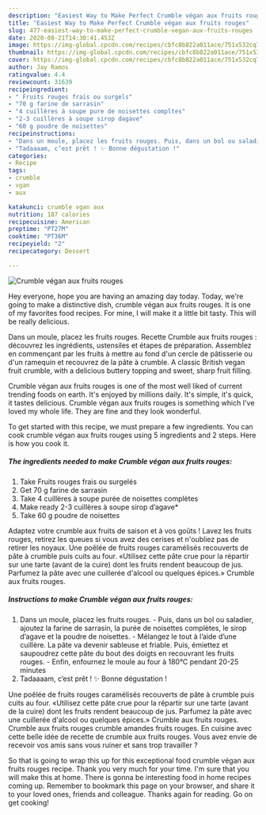 ```yaml
---
description: "Easiest Way to Make Perfect Crumble végan aux fruits rouges"
title: "Easiest Way to Make Perfect Crumble végan aux fruits rouges"
slug: 477-easiest-way-to-make-perfect-crumble-vegan-aux-fruits-rouges
date: 2020-08-21T14:30:41.453Z
image: https://img-global.cpcdn.com/recipes/cbfc8b822a011ace/751x532cq70/crumble-vegan-aux-fruits-rouges-photo-principale-de-la-recette.jpg
thumbnail: https://img-global.cpcdn.com/recipes/cbfc8b822a011ace/751x532cq70/crumble-vegan-aux-fruits-rouges-photo-principale-de-la-recette.jpg
cover: https://img-global.cpcdn.com/recipes/cbfc8b822a011ace/751x532cq70/crumble-vegan-aux-fruits-rouges-photo-principale-de-la-recette.jpg
author: Jay Ramos
ratingvalue: 4.4
reviewcount: 31639
recipeingredient:
- " Fruits rouges frais ou surgels"
- "70 g farine de sarrasin"
- "4 cuillères à soupe pure de noisettes compltes"
- "2-3 cuillères à soupe sirop dagave"
- "60 g poudre de noisettes"
recipeinstructions:
- "Dans un moule, placez les fruits rouges. Puis, dans un bol ou saladier, ajoutez la farine de sarrasin, la purée de noisettes complètes, le sirop d’agave et la poudre de noisettes. Mélangez le tout à l’aide d’une cuillère. La pâte va devenir sableuse et friable. Puis, émiettez et saupoudrez cette pâte du bout des doigts en recouvrant les fruits rouges. Enfin, enfournez le moule au four à 180°C pendant 20-25 minutes"
- "Tadaaaam, c’est prêt ! ✨ Bonne dégustation !"
categories:
- Recipe
tags:
- crumble
- vgan
- aux

katakunci: crumble vgan aux 
nutrition: 187 calories
recipecuisine: American
preptime: "PT27M"
cooktime: "PT36M"
recipeyield: "2"
recipecategory: Dessert

---
```



![Crumble végan aux fruits rouges](https://img-global.cpcdn.com/recipes/cbfc8b822a011ace/751x532cq70/crumble-vegan-aux-fruits-rouges-photo-principale-de-la-recette.jpg)

Hey everyone, hope you are having an amazing day today. Today, we're going to make a distinctive dish, crumble végan aux fruits rouges. It is one of my favorites food recipes. For mine, I will make it a little bit tasty. This will be really delicious.

Dans un moule, placez les fruits rouges. Recette Crumble aux fruits rouges : découvrez les ingrédients, ustensiles et étapes de préparation. Assemblez en commençant par les fruits à mettre au fond d&#39;un cercle de pâtisserie ou d&#39;un ramequin et recouvrez de la pâte à crumble. A classic British vegan fruit crumble, with a delicious buttery topping and sweet, sharp fruit filling.

Crumble végan aux fruits rouges is one of the most well liked of current trending foods on earth. It's enjoyed by millions daily. It's simple, it's quick, it tastes delicious. Crumble végan aux fruits rouges is something which I've loved my whole life. They are fine and they look wonderful.


To get started with this recipe, we must prepare a few ingredients. You can cook crumble végan aux fruits rouges using 5 ingredients and 2 steps. Here is how you cook it.

<!--inarticleads1-->

##### The ingredients needed to make Crumble végan aux fruits rouges:

1. Take  Fruits rouges frais ou surgelés
1. Get 70 g farine de sarrasin
1. Take 4 cuillères à soupe purée de noisettes complètes
1. Make ready 2-3 cuillères à soupe sirop d’agave*
1. Take 60 g poudre de noisettes


Adaptez votre crumble aux fruits de saison et à vos goûts ! Lavez les fruits rouges, retirez les queues si vous avez des cerises et n&#39;oubliez pas de retirer les noyaux. Une poêlée de fruits rouges caramélisés recouverts de pâte à crumble puis cuits au four. «Utilisez cette pâte crue pour la répartir sur une tarte (avant de la cuire) dont les fruits rendent beaucoup de jus. Parfumez la pâte avec une cuillerée d&#39;alcool ou quelques épices.» Crumble aux fruits rouges. 

<!--inarticleads2-->

##### Instructions to make Crumble végan aux fruits rouges:

1. Dans un moule, placez les fruits rouges. - Puis, dans un bol ou saladier, ajoutez la farine de sarrasin, la purée de noisettes complètes, le sirop d’agave et la poudre de noisettes. - Mélangez le tout à l’aide d’une cuillère. La pâte va devenir sableuse et friable. Puis, émiettez et saupoudrez cette pâte du bout des doigts en recouvrant les fruits rouges. - Enfin, enfournez le moule au four à 180°C pendant 20-25 minutes
1. Tadaaaam, c’est prêt ! ✨ Bonne dégustation !


Une poêlée de fruits rouges caramélisés recouverts de pâte à crumble puis cuits au four. «Utilisez cette pâte crue pour la répartir sur une tarte (avant de la cuire) dont les fruits rendent beaucoup de jus. Parfumez la pâte avec une cuillerée d&#39;alcool ou quelques épices.» Crumble aux fruits rouges. Crumble aux fruits rouges crumble amandes fruits rouges. En cuisine avec cette belle idée de recette de crumble aux fruits rouges. Vous avez envie de recevoir vos amis sans vous ruiner et sans trop travailler ? 

So that is going to wrap this up for this exceptional food crumble végan aux fruits rouges recipe. Thank you very much for your time. I'm sure that you will make this at home. There is gonna be interesting food in home recipes coming up. Remember to bookmark this page on your browser, and share it to your loved ones, friends and colleague. Thanks again for reading. Go on get cooking!
